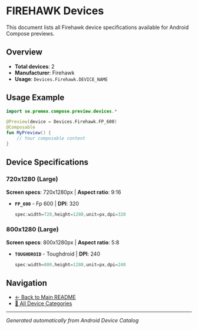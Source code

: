 # FIREHAWK Devices

This document lists all Firehawk device specifications available for Android Compose previews.

## Overview

- **Total devices**: 2
- **Manufacturer**: Firehawk
- **Usage**: `Devices.Firehawk.DEVICE_NAME`

## Usage Example

```kotlin
import se.premex.compose.preview.devices.*

@Preview(device = Devices.Firehawk.FP_600)
@Composable
fun MyPreview() {
    // Your composable content
}
```

## Device Specifications

### 720x1280 (Large)

**Screen specs**: 720x1280px | **Aspect ratio**: 9:16

- **`FP_600`** - Fp 600 | **DPI**: 320
  ```kotlin
  spec:width=720,height=1280,unit=px,dpi=320
  ```

### 800x1280 (Large)

**Screen specs**: 800x1280px | **Aspect ratio**: 5:8

- **`TOUGHDROID`** - Toughdroid | **DPI**: 240
  ```kotlin
  spec:width=800,height=1280,unit=px,dpi=240
  ```

## Navigation

- [← Back to Main README](../../README.md)
- [📱 All Device Categories](../README.md)

---
*Generated automatically from Android Device Catalog*
